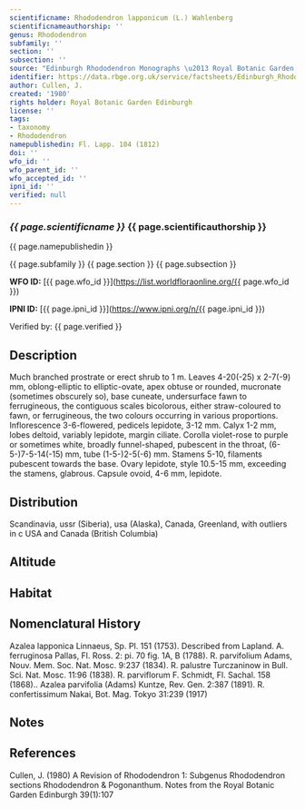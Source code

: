 ```yaml
---
scientificname: Rhododendron lapponicum (L.) Wahlenberg
scientificnameauthorship: ''
genus: Rhododendron
subfamily: ''
section: ''
subsection: ''
source: "Edinburgh Rhododendron Monographs \u2013 Royal Botanic Garden Edinburgh"
identifier: https://data.rbge.org.uk/service/factsheets/Edinburgh_Rhododendron_Monographs.xhtml
author: Cullen, J.
created: '1980'
rights holder: Royal Botanic Garden Edinburgh
license: ''
tags:
- taxonomy
- Rhododendron
namepublishedin: Fl. Lapp. 104 (1812)
doi: ''
wfo_id: ''
wfo_parent_id: ''
wfo_accepted_id: ''
ipni_id: ''
verified: null
---
```

### _{{ page.scientificname }}_ {{ page.scientificauthorship }}
 {{ page.namepublishedin }}

{{ page.subfamily }} {{ page.section }} {{ page.subsection }}

**WFO ID:** [{{ page.wfo_id }}](https://list.worldfloraonline.org/{{ page.wfo_id }})

**IPNI ID:** [{{ page.ipni_id }}](https://www.ipni.org/n/{{ page.ipni_id }})

Verified by: {{ page.verified }}



## Description
Much branched prostrate or erect shrub to 1 m. Leaves 4-20(-25) x 2-7(-9) mm, oblong-elliptic to elliptic-ovate, apex obtuse or rounded, mucronate (sometimes obscurely so), base cuneate, undersurface fawn to ferrugineous, the contiguous scales bicolorous, either straw-coloured to fawn, or ferrugineous, the two colours occurring in various proportions. Inflorescence 3-6-flowered, pedicels lepidote, 3-12 mm. Calyx 1-2 mm, lobes deltoid, variably lepidote, margin ciliate. Corolla violet-rose to purple or sometimes white, broadly funnel-shaped, pubescent in the throat, (6-5-)7-5-14(-15) mm, tube (1-5-)2-5(-6) mm. Stamens 5-10, filaments pubescent towards the base. Ovary lepidote, style 10.5-15 mm, exceeding the stamens, glabrous. Capsule ovoid, 4-6 mm, lepidote.

## Distribution
Scandinavia, ussr (Siberia), usa (Alaska), Canada, Greenland, with outliers in c USA and Canada (British Columbia)

## Altitude


## Habitat


## Nomenclatural History
Azalea lapponica Linnaeus, Sp. PI. 151 (1753). Described from Lapland. A. ferruginosa Pallas, Fl. Ross. 2: pi. 70 fig. 1A, B (1788). R. parvifolium Adams, Nouv. Mem. Soc. Nat. Mosc. 9:237 (1834). R. palustre Turczaninow in Bull. Sci. Nat. Mosc. 11:96 (1838). R. parviflorum F. Schmidt, Fl. Sachal. 158 (1868).. Azalea parvifolia (Adams) Kuntze, Rev. Gen. 2:387 (1891). R. confertissimum Nakai, Bot. Mag. Tokyo 31:239 (1917)
                       
## Notes


## References

Cullen, J. (1980) A Revision of Rhododendron 1: Subgenus Rhododendron sections Rhododendron & Pogonanthum. Notes from the Royal Botanic Garden Edinburgh 39(1):107
